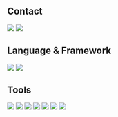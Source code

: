 

## Contact
<p>
  <a href="mailto:eunjin.jeong.5115@gmail.com" target="_blank"><img src="https://img.shields.io/badge/eunjin.jeong.5115@gmail.com-EA4335?style=flat-square&logo=Gmail&logoColor=white"/></a>
  <a href="https://velog.io/@dmswls5115/posts" target="_blank"><img src="https://img.shields.io/badge/Tech_Blog-DD0B78?style=flat-square&logo=Velog&logoColor=white"/></a>
</p>


## Language & Framework
<p>
  <a href="" target="_blank"><img src="https://img.shields.io/badge/Dart-0175C2? style=flat&logo=Dart&logoColor=white"/></a>
  <a href="" target="_blank"><img src="https://img.shields.io/badge/Flutter-02569B?style=flat&logo=Flutter&logoColor=white"/></a>  
</p>


## Tools
<p>
  
  <img src="https://img.shields.io/badge/Firebase-FFCA28?style=flat-square&logo=Firebase&logoColor=white"/>
  <img src="https://img.shields.io/badge/Git-F05032?style=flat-square&logo=Git&logoColor=white"/>
  <img src="https://img.shields.io/badge/Notion-000000?style=flat-square&logo=Notion&logoColor=white"/>
  <img src="https://img.shields.io/badge/Slack-4A154B?style=flat-square&logo=Slack&logoColor=white"/>
   <img src="https://img.shields.io/badge/Figma-F24E1E?style=flat-square&logo=Figma&logoColor=white"/>  
  <img src="https://img.shields.io/badge/AndroidStudio-3DDC84?style=flat&logo=androidstudio&logoColor=white"/>
  <img src="https://img.shields.io/badge/VSCode-007ACC?style=flat&logo=Visual Studio Code&logoColor=white"/>  
 
</p>
              
